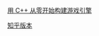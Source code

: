 [用 C++ 从零开始构建游戏引擎](https://www.code8cn.com/cpp-game-engine.html)

[知乎版本](https://zhuanlan.zhihu.com/p/595248320)